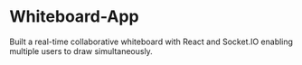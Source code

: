 # Whiteboard-App
Built a real-time collaborative whiteboard with React and Socket.IO enabling multiple users to draw simultaneously.
